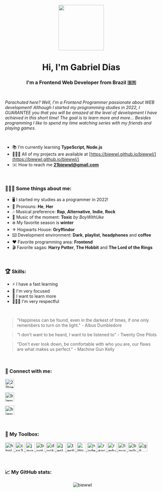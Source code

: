 <p align="center">
  <img
    src="https://i.ibb.co/0Q1WRG1/CC-20220615-111945.png"
    height="150"
    width="150"
  />
</p>

<h1 align="center">Hi, I'm Gabriel Dias</h1>
<h3 align="center">I'm a Frontend Web Developer from Brazil 🇧🇷</h3>

<br/>

<p><em>Parachuted here? Well, I'm a Frontend Programmer passionate about WEB development! Although I started my programming studies in 2022, I GUARANTEE you that you will be amazed at the level of development I have achieved in this short time! The goal is to learn more and more... Besides programming I like to spend my time watching series with my friends and playing games.</em></p>

<br/>

- 📚 I’m currently learning **TypeScript, Node.js**
- 🧑🏻‍💻 All of my projects are
  available at [https://biewwl.github.io/biewwl/](https://biewwl.github.io/biewwl/)
- ✉️ How to reach me **21biewwl@gmail.com**

<br />

<h3 align="left">🤷🏻‍♂️ Some things about me:</h3>
<p>
  <ul>
    <li>🖥️ I started my studies as a programmer in 2022!</li>
    <li>💬 Pronouns: <strong>He</strong>, <strong>Her</strong></li>
    <li>🎶 Musical preference: <strong>Rap</strong>, <strong>Alternative</strong>, <strong>Indie</strong>, <strong>Rock</strong></li>
    <li>🍂 Music of the moment: <strong>Toxic</strong> <em>by BoyWithUke</em></li>
    <li>❄️ My favorite season is <strong>winter</strong></li>
    <li>⚜️ Hogwarts House: <strong>Gryffindor</strong></li>
    <li>⌨️ Development environment: <strong>Dark</strong>, <strong>playlist</strong>, <strong>headphones</strong> and <strong>coffee</strong></li>
    <li>❤️ Favorite programming area: <strong>Frontend</strong></li>
    <li>🎬 Favorite sagas: <strong>Harry Potter</strong>, <strong>The Hobbit</strong> and <strong>The Lord of the Rings</strong></li>
  </ul>
</p>

<br />

<h3 align="left">🏆 Skills:</h3>
<p>
  <ul>
    <li>⚡ I have a fast learning</li>
    <li>🎯 I'm very focused</li>
    <li>📖 I want to learn more</li>
    <li>🙇🏻‍♂️ I'm very respectful</li>
  </ul>
</p>

<br />

<blockquote>
  <p>
    "Happiness can be found, even in the darkest of times, if one only remembers to turn on the light." - Albus Dumbledore
  </p>
</blockquote>
<blockquote>
  <p>
  "I don't want to be heard, I want to be listened to" - Twenty One Pilots
  </p>
</blockquote>
<blockquote>
  <p>
  "Don't ever look down, be comfortable with who you are, our flaws are what makes us perfect." - Machine Gun Kelly
  </p>
</blockquote>

<br/>

<h3 align="left">🔗 Connect with me:</h3>
<p align="left">
  <a href="https://twitter.com/21biewwl" target="blank">
    <img
      align="center"
      src="https://img.shields.io/badge/Twitter-@21biewwl-1DA1F2?&style=for-the-badge&logo=twitter&logoColor=white"
      alt="21biewwl"
      height="30"
    />
  </a>
</p>
<p align="left">
  <a href="https://linkedin.com/in/biewwl" target="blank">
    <img
      align="center"
      src="https://img.shields.io/badge/Linkedin-@biewwl-0A66C2?&style=for-the-badge&logo=linkedin&logoColor=white"
      alt="biewwl"
      height="30"
    />
  </a>
</p>
<p align="left">
  <a href="https://instagram.com/biewwl" target="blank"
    ><img
      align="center"
      src="https://img.shields.io/badge/Instagram-@biewwl-E4405F?&style=for-the-badge&logo=instagram&logoColor=white"
      alt="biewwl"
      height="30"
    />
  </a>
</p>

<br/>

<h3 align="left">🔧 My Toolbox:</h3>
<p align="left">
  <a href="https://www.w3.org/html/" target="_blank" rel="noreferrer">
    <img
      src="https://img.shields.io/badge/-html5-E34F26?&style=for-the-badge&logo=html5&logoColor=white"
      alt="html5"
      height="30"
    />
  </a>
    <a href="https://www.w3schools.com/css/" target="_blank" rel="noreferrer">
    <img
      src="https://img.shields.io/badge/-CSS-1572B6?&style=for-the-badge&logo=css3&logoColor=white"
      alt="css3"
      height="30"
    />
  </a>
    <a
    href="https://developer.mozilla.org/en-US/docs/Web/JavaScript"
    target="_blank"
    rel="noreferrer"
  >
    <img
      src="https://img.shields.io/badge/-JavaScript-F7DF1E?&style=for-the-badge&logo=javascript&logoColor=black"
      alt="javascript"
      height="30"
    />
  </a>
  <a href="https://getbootstrap.com" target="_blank" rel="noreferrer">
    <img
      src="https://img.shields.io/badge/-Bootstrap-7952B3?&style=for-the-badge&logo=bootstrap&logoColor=white"
      alt="bootstrap"
      height="30"
    />
  </a>
  <a href="https://www.docker.com/" target="_blank" rel="noreferrer">
    <img
      src="https://img.shields.io/badge/-Docker-2496ED?&style=for-the-badge&logo=docker&logoColor=white"
      alt="docker"
      height="30"
    />
  </a>
  <a href="https://jestjs.io" target="_blank" rel="noreferrer">
    <img
      src="https://img.shields.io/badge/-Jest-C21325?&style=for-the-badge&logo=jest&logoColor=white"
      alt="jest"
      height="30"
    />
  </a>
    <a href="https://testing-library.com/" target="_blank" rel="noreferrer">
    <img
      src="https://img.shields.io/badge/-Testing%20Library-white?&style=for-the-badge&logo=testinglibrary&logoColor=E33332"
      alt="testing-library"
      height="30"
    />
  </a>
  <a href="https://www.mysql.com/" target="_blank" rel="noreferrer">
    <img
      src="https://img.shields.io/badge/-MySQL-4479A1?&style=for-the-badge&logo=mysql&logoColor=white"
      alt="mysql"
      height="30"
    />
  </a>
  <a href="https://nodejs.org" target="_blank" rel="noreferrer">
    <img
      src="https://img.shields.io/badge/-Node.js-339933?&style=for-the-badge&logo=nodedotjs&logoColor=white"
      alt="nodejs"
      height="30"
    />
  </a>
  <a href="https://reactjs.org/" target="_blank" rel="noreferrer">
    <img
      src="https://img.shields.io/badge/-React.js-grey?&style=for-the-badge&logo=react&logoColor=#61DAFB"
      alt="react"
      height="30"
    />
  </a>
  <a href="https://redux.js.org" target="_blank" rel="noreferrer">
    <img
      src="https://img.shields.io/badge/-Redux-764ABC?&style=for-the-badge&logo=redux&logoColor=white"
      alt="redux"
      height="30"
    />
  </a>
  <a href="https://www.linux.org/" target="_blank" rel="noreferrer">
    <img
      src="https://img.shields.io/badge/-Linux-black?&style=for-the-badge&logo=linux&logoColor=FCC624"
      alt="linux"
      height="30"
    />
  </a>
  <a href="https://www.gnu.org/software/bash/" target="_blank" rel="noreferrer">
    <img
      src="https://img.shields.io/badge/-GNU%20Bash-4EAA25?&style=for-the-badge&logo=gnubash&logoColor=white"
      alt="bash"
      height="30"
    />
  </a>
  <a href="https://www.gnu.org/software/bash/" target="_blank" rel="noreferrer">
    <img
      src="https://img.shields.io/badge/-Git-F05032?&style=for-the-badge&logo=git&logoColor=white"
      alt="git"
      height="30"
    />
  </a>
</p>

<br/>

<h3 align="left">📈 My GitHub stats:</h3>
<p align="center">&nbsp;
  <img
    align="center"
    src="https://github-readme-stats.vercel.app/api?username=biewwl&show_icons=true&theme=dracula&hide_border=true&locale=en"
    alt="biewwl" />
</p>
